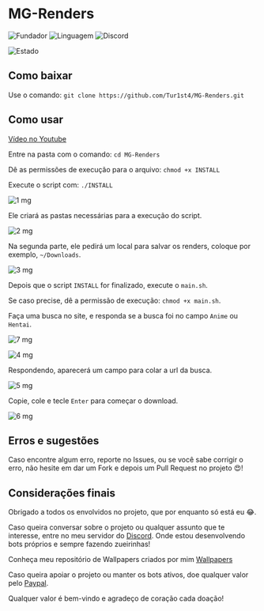 # MG-Renders
![Fundador](https://img.shields.io/badge/Fundador-Tur1st4-red.svg?style=for-the-badge&logo=arch-linux) ![Linguagem](https://img.shields.io/badge/Linguagem-Shell%20Bash%20Script-blue.svg?style=for-the-badge&logo=PowerShell) ![Discord](https://img.shields.io/badge/Chat-Discord-blue.svg?style=for-the-badge&logo=Discord)

![Estado](https://img.shields.io/badge/Estado-Em%20Constru%C3%A7%C3%A3o-green.svg?style=for-the-badge)

## Como baixar

Use o comando: `git clone https://github.com/Tur1st4/MG-Renders.git`

## Como usar

[Vídeo no Youtube](https://youtu.be/MfxeHZ1gRtA)

Entre na pasta com o comando: `cd MG-Renders`

Dê as permissões de execução para o arquivo: `chmod +x INSTALL`

Execute o script com: `./INSTALL`

![1 mg](https://user-images.githubusercontent.com/39463391/56992801-3ff4e000-6b71-11e9-8caf-d3cc3e9efe12.png)

Ele criará as pastas necessárias para a execução do script.

![2 mg](https://user-images.githubusercontent.com/39463391/56992840-569b3700-6b71-11e9-9be8-4aede596b8bb.png)

Na segunda parte, ele pedirá um local para salvar os renders, coloque por exemplo, `~/Downloads`.

![3 mg](https://user-images.githubusercontent.com/39463391/56992842-5733cd80-6b71-11e9-82b6-aaa8aa4b6ee5.png)

Depois que o script `INSTALL` for finalizado, execute o `main.sh`.

Se caso precise, dê a permissão de execução: `chmod +x main.sh`.

Faça uma busca no site, e responda se a busca foi no campo `Anime` ou `Hentai`.

![7 mg](https://user-images.githubusercontent.com/39463391/56993090-f2c53e00-6b71-11e9-85f5-eeebab538566.png)

![4 mg](https://user-images.githubusercontent.com/39463391/56992844-5733cd80-6b71-11e9-93a1-6f10963e000d.png)

Respondendo, aparecerá um campo para colar a url da busca.

![5 mg](https://user-images.githubusercontent.com/39463391/56992845-5733cd80-6b71-11e9-834e-ab4cfed22568.png)

Copie, cole e tecle `Enter` para começar o download.

![6 mg](https://user-images.githubusercontent.com/39463391/56992839-569b3700-6b71-11e9-9bbc-7263dfe9fb01.png)

## Erros e sugestões

Caso encontre algum erro, reporte no Issues, ou se você sabe corrigir o erro, não hesite em dar um Fork e depois um Pull Request no projeto :heart_eyes:!

## Considerações finais

Obrigado a todos os envolvidos no projeto, que por enquanto só está eu :joy:.



Caso queira conversar sobre o projeto ou qualquer assunto que te interesse, entre no meu servidor do [Discord](https://discord.gg/HjRDBQQ).
Onde estou desenvolvendo bots próprios e sempre fazendo zueirinhas!

Conheça meu repositório de Wallpapers criados por mim [Wallpapers](https://github.com/Tur1st4/Wallpapers)

Caso queira apoiar o projeto ou manter os bots ativos, doe qualquer valor pelo [Paypal](https://www.paypal.com/cgi-bin/webscr?cmd=_s-xclick&hosted_button_id=WFKSH5C6K6XAG&source=url).

Qualquer valor é bem-vindo e agradeço de coração cada doação!
